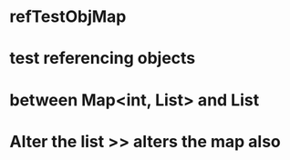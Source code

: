 # refTestObjMap
# test referencing objects 
# between Map<int, List<Obj>> and List<Obj>
# Alter the list >> alters the map also
